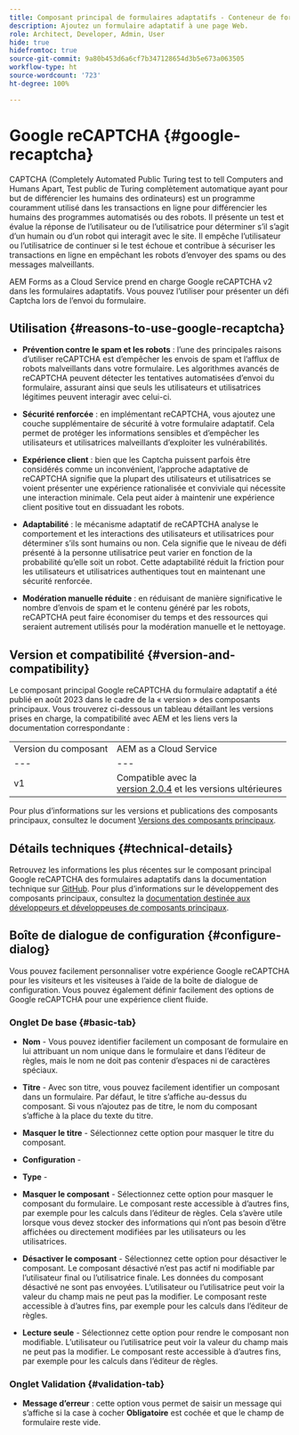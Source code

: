 ```yaml
---
title: Composant principal de formulaires adaptatifs - Conteneur de formulaires
description: Ajoutez un formulaire adaptatif à une page Web.
role: Architect, Developer, Admin, User
hide: true
hidefromtoc: true
source-git-commit: 9a80b453d6a6cf7b347128654d3b5e673a063505
workflow-type: ht
source-wordcount: '723'
ht-degree: 100%

---
```



# Google reCAPTCHA {#google-recaptcha}

CAPTCHA (Completely Automated Public Turing test to tell Computers and Humans Apart, Test public de Turing complètement automatique ayant pour but de différencier les humains des ordinateurs) est un programme couramment utilisé dans les transactions en ligne pour différencier les humains des programmes automatisés ou des robots. Il présente un test et évalue la réponse de l’utilisateur ou de l’utilisatrice pour déterminer s’il s’agit d’un humain ou d’un robot qui interagit avec le site. Il empêche l’utilisateur ou l’utilisatrice de continuer si le test échoue et contribue à sécuriser les transactions en ligne en empêchant les robots d’envoyer des spams ou des messages malveillants.

AEM Forms as a Cloud Service prend en charge Google reCAPTCHA v2 dans les formulaires adaptatifs. Vous pouvez l’utiliser pour présenter un défi Captcha lors de l’envoi du formulaire.

## Utilisation {#reasons-to-use-google-recaptcha}


- **Prévention contre le spam et les robots** : l’une des principales raisons d’utiliser reCAPTCHA est d’empêcher les envois de spam et l’afflux de robots malveillants dans votre formulaire. Les algorithmes avancés de reCAPTCHA peuvent détecter les tentatives automatisées d’envoi du formulaire, assurant ainsi que seuls les utilisateurs et utilisatrices légitimes peuvent interagir avec celui-ci.

- **Sécurité renforcée** : en implémentant reCAPTCHA, vous ajoutez une couche supplémentaire de sécurité à votre formulaire adaptatif. Cela permet de protéger les informations sensibles et d’empêcher les utilisateurs et utilisatrices malveillants d’exploiter les vulnérabilités.

- **Expérience client** : bien que les Captcha puissent parfois être considérés comme un inconvénient, l’approche adaptative de reCAPTCHA signifie que la plupart des utilisateurs et utilisatrices se voient présenter une expérience rationalisée et conviviale qui nécessite une interaction minimale. Cela peut aider à maintenir une expérience client positive tout en dissuadant les robots.

- **Adaptabilité** : le mécanisme adaptatif de reCAPTCHA analyse le comportement et les interactions des utilisateurs et utilisatrices pour déterminer s’ils sont humains ou non. Cela signifie que le niveau de défi présenté à la personne utilisatrice peut varier en fonction de la probabilité qu’elle soit un robot. Cette adaptabilité réduit la friction pour les utilisateurs et utilisatrices authentiques tout en maintenant une sécurité renforcée.

- **Modération manuelle réduite** : en réduisant de manière significative le nombre d’envois de spam et le contenu généré par les robots, reCAPTCHA peut faire économiser du temps et des ressources qui seraient autrement utilisés pour la modération manuelle et le nettoyage.

## Version et compatibilité {#version-and-compatibility}

Le composant principal Google reCAPTCHA du formulaire adaptatif a été publié en août 2023 dans le cadre de la « version » des composants principaux. Vous trouverez ci-dessous un tableau détaillant les versions prises en charge, la compatibilité avec AEM et les liens vers la documentation correspondante :

|  |  |
|---|---|
| Version du composant | AEM as a Cloud Service |
| --- | --- |
| v1 | Compatible avec la <br>[version 2.0.4](/help/versions.md) et les versions ultérieures | Compatible | Compatible |

Pour plus d’informations sur les versions et publications des composants principaux, consultez le document [Versions des composants principaux](/help/versions.md).

## Détails techniques {#technical-details}

Retrouvez les informations les plus récentes sur le composant principal Google reCAPTCHA des formulaires adaptatifs dans la documentation technique sur [GitHub](https://github.com/adobe/aem-core-forms-components/tree/master/ui.af.apps/src/main/content/jcr_root/apps/core/fd/components/form/recaptcha/v1/recaptcha). Pour plus d’informations sur le développement des composants principaux, consultez la [documentation destinée aux développeurs et développeuses de composants principaux](/help/developing/overview.md).

## Boîte de dialogue de configuration {#configure-dialog}

Vous pouvez facilement personnaliser votre expérience Google reCAPTCHA pour les visiteurs et les visiteuses à l’aide de la boîte de dialogue de configuration. Vous pouvez également définir facilement des options de Google reCAPTCHA pour une expérience client fluide.

### Onglet De base {#basic-tab}

- **Nom** - Vous pouvez identifier facilement un composant de formulaire en lui attribuant un nom unique dans le formulaire et dans l’éditeur de règles, mais le nom ne doit pas contenir d’espaces ni de caractères spéciaux.

- **Titre** - Avec son titre, vous pouvez facilement identifier un composant dans un formulaire. Par défaut, le titre s’affiche au-dessus du composant. Si vous n’ajoutez pas de titre, le nom du composant s’affiche à la place du texte du titre.

- **Masquer le titre** - Sélectionnez cette option pour masquer le titre du composant.

- **Configuration** -

- **Type** -

- **Masquer le composant** - Sélectionnez cette option pour masquer le composant du formulaire. Le composant reste accessible à d’autres fins, par exemple pour les calculs dans l’éditeur de règles. Cela s’avère utile lorsque vous devez stocker des informations qui n’ont pas besoin d’être affichées ou directement modifiées par les utilisateurs ou les utilisatrices.

- **Désactiver le composant** - Sélectionnez cette option pour désactiver le composant. Le composant désactivé n’est pas actif ni modifiable par l’utilisateur final ou l’utilisatrice finale. Les données du composant désactivé ne sont pas envoyées. L’utilisateur ou l’utilisatrice peut voir la valeur du champ mais ne peut pas la modifier. Le composant reste accessible à d’autres fins, par exemple pour les calculs dans l’éditeur de règles.

- **Lecture seule** - Sélectionnez cette option pour rendre le composant non modifiable. L’utilisateur ou l’utilisatrice peut voir la valeur du champ mais ne peut pas la modifier. Le composant reste accessible à d’autres fins, par exemple pour les calculs dans l’éditeur de règles.

### Onglet Validation {#validation-tab}

- **Message d’erreur** : cette option vous permet de saisir un message qui s’affiche si la case à cocher **Obligatoire** est cochée et que le champ de formulaire reste vide.

